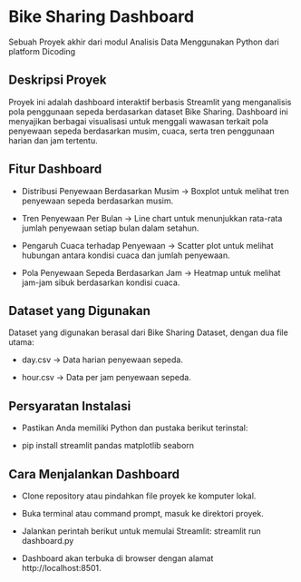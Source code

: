 # Bike Sharing Dashboard

Sebuah Proyek akhir dari modul Analisis Data Menggunakan Python dari platform Dicoding 

## Deskripsi Proyek

Proyek ini adalah dashboard interaktif berbasis Streamlit yang menganalisis pola penggunaan sepeda berdasarkan dataset Bike Sharing. Dashboard ini menyajikan berbagai visualisasi untuk menggali wawasan terkait pola penyewaan sepeda berdasarkan musim, cuaca, serta tren penggunaan harian dan jam tertentu.

## Fitur Dashboard

- Distribusi Penyewaan Berdasarkan Musim → Boxplot untuk melihat tren penyewaan sepeda berdasarkan musim.

- Tren Penyewaan Per Bulan → Line chart untuk menunjukkan rata-rata jumlah penyewaan setiap bulan dalam setahun.

- Pengaruh Cuaca terhadap Penyewaan → Scatter plot untuk melihat hubungan antara kondisi cuaca dan jumlah penyewaan.

- Pola Penyewaan Sepeda Berdasarkan Jam → Heatmap untuk melihat jam-jam sibuk berdasarkan kondisi cuaca.

## Dataset yang Digunakan

Dataset yang digunakan berasal dari Bike Sharing Dataset, dengan dua file utama:

- day.csv → Data harian penyewaan sepeda.

- hour.csv → Data per jam penyewaan sepeda.

## Persyaratan Instalasi

- Pastikan Anda memiliki Python dan pustaka berikut terinstal:

- pip install streamlit pandas matplotlib seaborn

## Cara Menjalankan Dashboard

- Clone repository atau pindahkan file proyek ke komputer lokal.

- Buka terminal atau command prompt, masuk ke direktori proyek.

- Jalankan perintah berikut untuk memulai Streamlit:
  streamlit run dashboard.py

- Dashboard akan terbuka di browser dengan alamat http://localhost:8501.
